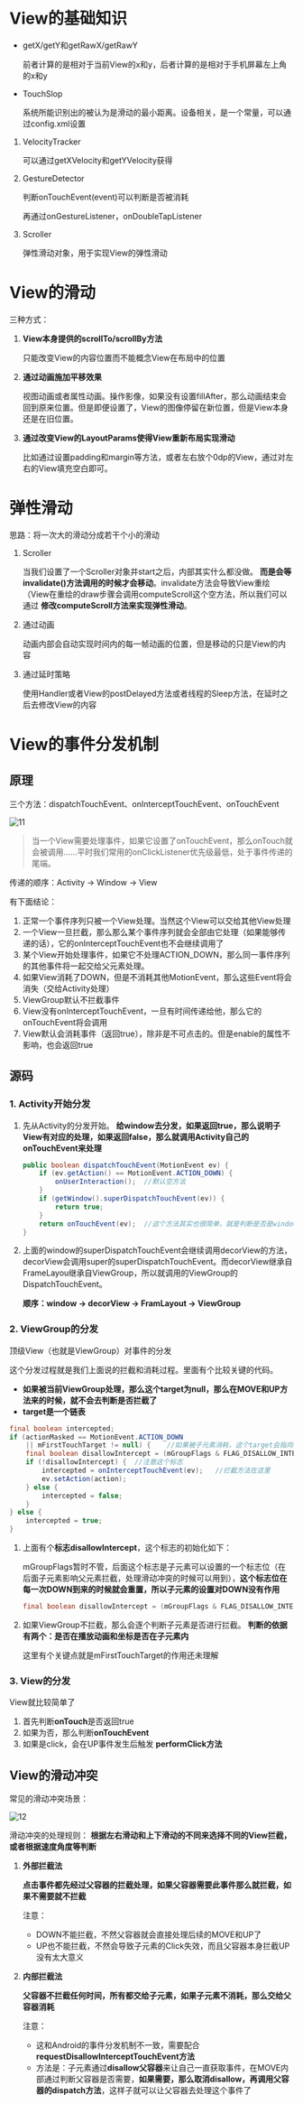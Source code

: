 # View的基础知识

- getX/getY和getRawX/getRawY

  前者计算的是相对于当前View的x和y，后者计算的是相对于手机屏幕左上角的x和y

- TouchSlop

  系统所能识别出的被认为是滑动的最小距离。设备相关，是一个常量，可以通过config.xml设置



1. VelocityTracker

   可以通过getXVelocity和getYVelocity获得

2. GestureDetector

   判断onTouchEvent(event)可以判断是否被消耗

   再通过onGestureListener，onDoubleTapListener

3. Scroller

   弹性滑动对象，用于实现View的弹性滑动



# View的滑动

三种方式：

1. **View本身提供的scrollTo/scrollBy方法**

   只能改变View的内容位置而不能概念View在布局中的位置

2. **通过动画施加平移效果**

   视图动画或者属性动画。操作影像，如果没有设置fillAfter，那么动画结束会回到原来位置。但是即便设置了，View的图像停留在新位置，但是View本身还是在旧位置。

3. **通过改变View的LayoutParams使得View重新布局实现滑动**

   比如通过设置padding和margin等方法，或者左右放个0dp的View，通过对左右的View填充空白即可。



# 弹性滑动

思路：将一次大的滑动分成若干个小的滑动

1. Scroller

   当我们设置了一个Scroller对象并start之后，内部其实什么都没做。 **而是会等invalidate()方法调用的时候才会移动**。invalidate方法会导致View重绘（View在重绘的draw步骤会调用computeScroll这个空方法，所以我们可以通过 **修改computeScroll方法来实现弹性滑动**。

2. 通过动画

   动画内部会自动实现时间内的每一帧动画的位置，但是移动的只是View的内容

3. 通过延时策略

   使用Handler或者View的postDelayed方法或者线程的Sleep方法，在延时之后去修改View的内容



# View的事件分发机制

## 原理

三个方法：dispatchTouchEvent、onInterceptTouchEvent、onTouchEvent

![11](D:\typora\pic\11.png)

> 当一个View需要处理事件，如果它设置了onTouchEvent，那么onTouch就会被调用......平时我们常用的onClickListener优先级最低，处于事件传递的尾端。

传递的顺序：Activity -> Window -> View

有下面结论：

1. 正常一个事件序列只被一个View处理。当然这个View可以交给其他View处理
2. 一个View一旦拦截，那么那么某个事件序列就会全部由它处理（如果能够传递的话），它的onInterceptTouchEvent也不会继续调用了
3. 某个View开始处理事件，如果它不处理ACTION_DOWN，那么同一事件序列的其他事件将一起交给父元素处理。
4. 如果View消耗了DOWN，但是不消耗其他MotionEvent，那么这些Event将会消失（交给Activity处理）
5. ViewGroup默认不拦截事件
6. View没有onInterceptTouchEvent，一旦有时间传递给他，那么它的onTouchEvent将会调用
7. View默认会消耗事件（返回true），除非是不可点击的。但是enable的属性不影响，也会返回true

## 源码

### 1. Activity开始分发

1. 先从Activity的分发开始。 **给window去分发，如果返回true，那么说明子View有对应的处理，如果返回false，那么就调用Activity自己的onTouchEvent来处理**

   ```java
   public boolean dispatchTouchEvent(MotionEvent ev) {
       if (ev.getAction() == MotionEvent.ACTION_DOWN) {
           onUserInteraction();  //默认空方法
       }
       if (getWindow().superDispatchTouchEvent(ev)) {
           return true;
       }
       return onTouchEvent(ev);  //这个方法其实也很简单，就是判断是否是window关闭的事件，是就finish自己并返回true，否则就是false
   }
   ```

2. 上面的window的superDispatchTouchEvent会继续调用decorView的方法，decorView会调用super的superDispatchTouchEvent。而decorView继承自FrameLayou继承自ViewGroup，所以就调用的ViewGroup的DispatchTouchEvent。

   **顺序：window -> decorView -> FramLayout -> ViewGroup** 

### 2. ViewGroup的分发

顶级View（也就是ViewGroup）对事件的分发

这个分发过程就是我们上面说的拦截和消耗过程。里面有个比较关键的代码。

- **如果被当前ViewGroup处理，那么这个target为null，那么在MOVE和UP方法来的时候，就不会去判断是否拦截了**
- **target是一个链表**

```java
final boolean intercepted;
if (actionMasked == MotionEvent.ACTION_DOWN
    || mFirstTouchTarget != null) {    //如果被子元素消耗，这个target会指向那个子元素
    final boolean disallowIntercept = (mGroupFlags & FLAG_DISALLOW_INTERCEPT) != 0;
    if (!disallowIntercept) {  //注意这个标志
        intercepted = onInterceptTouchEvent(ev);   //拦截方法在这里
        ev.setAction(action);
    } else {
        intercepted = false;
    }
} else {
    intercepted = true;
}
```

1. 上面有个**标志disallowIntercept**，这个标志的初始化如下：

   mGroupFlags暂时不管，后面这个标志是子元素可以设置的一个标志位（在后面子元素影响父元素拦截，处理滑动冲突的时候可以用到），**这个标志位在每一次DOWN到来的时候就会重置，所以子元素的设置对DOWN没有作用**

   ```java
   final boolean disallowIntercept = (mGroupFlags & FLAG_DISALLOW_INTERCEPT) != 0;
   ```

2. 如果ViewGroup不拦截，那么会逐个判断子元素是否进行拦截。 **判断的依据有两个：是否在播放动画和坐标是否在子元素内**

   这里有个关键点就是mFirstTouchTarget的作用还未理解

### 3. View的分发

View就比较简单了

1. 首先判断**onTouch**是否返回true
2. 如果为否，那么判断**onTouchEvent**
3. 如果是click，会在UP事件发生后触发 **performClick方法**



## View的滑动冲突

常见的滑动冲突场景：

![12](D:\typora\pic\12.png)

滑动冲突的处理规则： **根据左右滑动和上下滑动的不同来选择不同的View拦截，或者根据速度角度等判断**

1. **外部拦截法**

   **点击事件都先经过父容器的拦截处理，如果父容器需要此事件那么就拦截，如果不需要就不拦截**

   注意：

   - DOWN不能拦截，不然父容器就会直接处理后续的MOVE和UP了
   - UP也不能拦截，不然会导致子元素的Click失效，而且父容器本身拦截UP没有太大意义

2. **内部拦截法**

   **父容器不拦截任何时间，所有都交给子元素，如果子元素不消耗，那么交给父容器消耗**

   注意：

   - 这和Android的事件分发机制不一致，需要配合**requestDisallowInterceptTouchEvent方法**
   - 方法是：子元素通过**disallow父容器**来让自己一直获取事件，在MOVE内部通过判断父容器是否需要，**如果需要，那么取消disallow，再调用父容器的dispatch方法**，这样子就可以让父容器去处理这个事件了